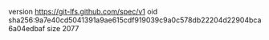 version https://git-lfs.github.com/spec/v1
oid sha256:9a7e40cd5041391a9ae615cdf919039c9a0c578db22204d22904bca6a04edbaf
size 2077
